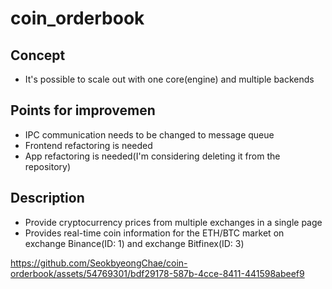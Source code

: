# coin_orderbook

## Concept
+ It's possible to scale out with one core(engine) and multiple backends

## Points for improvemen
+ IPC communication needs to be changed to message queue
+ Frontend refactoring is needed
+ App refactoring is needed(I'm considering deleting it from the repository)

## Description
+ Provide cryptocurrency prices from multiple exchanges in a single page
+ Provides real-time coin information for the ETH/BTC market on exchange Binance(ID: 1) and exchange Bitfinex(ID: 3)


https://github.com/SeokbyeongChae/coin-orderbook/assets/54769301/bdf29178-587b-4cce-8411-441598abeef9


